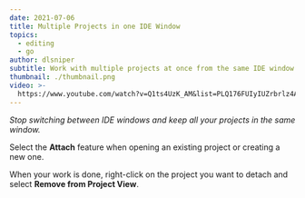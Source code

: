 ```yaml
---
date: 2021-07-06
title: Multiple Projects in one IDE Window
topics:
  - editing
  - go
author: dlsniper
subtitle: Work with multiple projects at once from the same IDE window.
thumbnail: ./thumbnail.png
video: >-
  https://www.youtube.com/watch?v=Q1ts4UzK_AM&list=PLQ176FUIyIUZrbrlz4AY1V8VzBJKZyVlW&index=63
---
```


_Stop switching between IDE windows and keep all your projects in the same window._

Select the **Attach** feature when opening an existing project or creating a new one.

When your work is done, right-click on the project you want to detach and select **Remove from Project View**.
